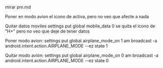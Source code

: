 mirar pm.md


Poner en modo avion
  el icono de activa, pero no veo que afecte a nada

Quitar datos moviles
settings put global mobile_data 0
  se quita el icono de "H+" pero no veo que deje de tener datos


Poner modo avion:
settings put global airplane_mode_on 1
am broadcast -a android.intent.action.AIRPLANE_MODE --ez state 1

Quitar modo avión:
settings put global airplane_mode_on 0
am broadcast -a android.intent.action.AIRPLANE_MODE --ez state 0

